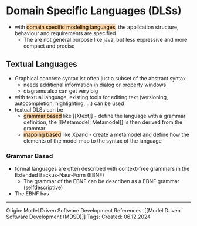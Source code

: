 # Domain Specific Languages (DLSs)

- with <mark style="background: #FFB86CA6;">domain specific modeling languages</mark>, the application structure, behaviour and requirements are specified
	- The are not general purpose like java, but less expressive and more compact and precise

## Textual Languages

- Graphical concrete syntax ist often just a subset of the abstract syntax
	- needs additional information in dialog or property windows
	- diagrams also can get very big
- with textual language, existing tools for editing text (versioning, autocompletion, highlighting, ...) can be used
- textual DLSs can be 
	- <mark style="background: #FFB86CA6;">grammar based</mark> like [[Xtext]] - define the language with a grammar definition, the [[Metamodel| Metamodel]] is then derived from the grammar
	- <mark style="background: #FFB86CA6;">mapping based</mark> like Xpand - create a metamodel and define how the elements of the model map to the syntax of the language 

### Grammar Based

- formal languages are often described with context-free grammars in the Extended Backus-Naur-Form (EBNF)
	- The grammar of the EBNF can be describen as a EBNF grammar (selfdescriptive)
- The EBNF has 

---

Origin: Model Driven Software Development
References: [[Model Driven Software Development (MDSD)]]
Tags: 
Created: 06.12.2024

